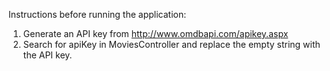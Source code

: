 Instructions before running the application:
1. Generate an API key from http://www.omdbapi.com/apikey.aspx
2. Search for apiKey in MoviesController and replace the empty string with the API key.
